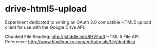 drive-html5-upload
==================

Experiment dedicated to writing an OAuth 2.0 compatible HTML5 upload client for use with the Google Drive API.

Chunked File Reading: http://jsfiddle.net/8HVFu/3
HTML 5 File API Reference: http://www.html5rocks.com/en/tutorials/file/dndfiles/
